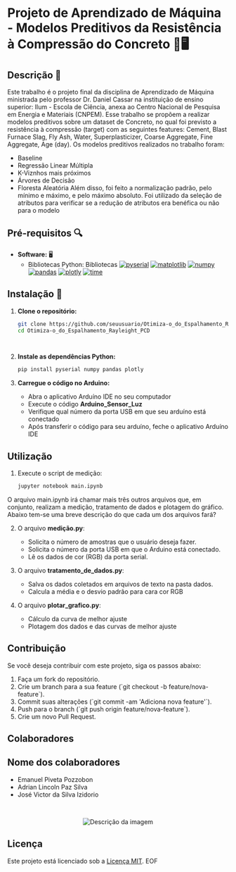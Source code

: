 # Projeto de Aprendizado de Máquina - Modelos Preditivos da Resistência à Compressão do Concreto 🧱🖥️
 
## Descrição 📄
 
Este trabalho é o projeto final da disciplina de Aprendizado de Máquina ministrada pelo professor Dr. Daniel Cassar na instituição de ensino superior: Ilum - Escola de Ciência, anexa ao Centro Nacional de Pesquisa em Energia e Materiais (CNPEM). Esse trabalho se propõem a realizar modelos preditivos sobre um dataset de Concreto, no qual foi previsto a resistência à compressão (target) com as seguintes features: Cement, Blast Furnace Slag, Fly Ash, Water, Superplasticizer, Coarse Aggregate, Fine Aggregate, Age (day). Os modelos preditivos realizados no trabalho foram:
- Baseline
- Regressão Linear Múltipla
- K-Viznhos mais próximos
- Árvores de Decisão
- Floresta Aleatória
Além disso, foi feito a normalização padrão, pelo mínimo e máximo, e pelo máximo absoluto. Foi utilizado da seleção de atributos para verificar se a redução de atributos era benéfica ou não para o modelo
 
## Pré-requisitos 🔍

- **Software:** 🖥️
  - Bibliotecas Python: Bibliotecas
    [![pyserial](https://img.shields.io/badge/pyserial-Latest-green)](https://pypi.org/project/pyserial/)
    [![matplotlib](https://img.shields.io/badge/matplotlib-Latest-blue)](https://matplotlib.org/)
    [![numpy](https://img.shields.io/badge/numpy-Latest-orange)](https://numpy.org/)
    [![pandas](https://img.shields.io/badge/pandas-Latest-yellow)](https://pandas.pydata.org/)
    [![plotly](https://img.shields.io/badge/plotly-Latest-purple)](https://plotly.com/python/)
    [![time](https://img.shields.io/badge/time-Latest-red)](https://docs.python.org/3/library/time.html)
## Instalação 🔧
 
1. **Clone o repositório:**
 
   ```bash
   git clone https://github.com/seuusuario/Otimiza-o_do_Espalhamento_Rayleight_PCD.git
   cd Otimiza-o_do_Espalhamento_Rayleight_PCD

 
2. **Instale as dependências Python:**
 
    ```bash
    pip install pyserial numpy pandas plotly

 
3. **Carregue o código no Arduino:**
   - Abra o aplicativo Arduíno IDE no seu computador
   - Execute o código **Arduino_Sensor_Luz**
   - Verifique qual número da porta USB em que seu arduíno está conectado
   - Após transferir o código para seu arduíno, feche o aplicativo Arduíno IDE
 
## Utilização
 
1.  Execute o script de medição:
     ```bash
     jupyter notebook main.ipynb
 
  O arquivo main.ipynb irá chamar mais três outros arquivos que, em conjunto, realizam a medição, tratamento de dados e plotagem do gráfico. Abaixo tem-se uma breve descrição do que cada um dos arquivos fará?
 
2. O arquivo **medição.py**:
   - Solicita o número de amostras que o usuário deseja fazer.
   - Solicita o número da porta USB em que o Arduino está conectado.
   - Lê os dados de cor (RGB) da porta serial.

3. O arquivo **tratamento_de_dados.py**:
    - Salva os dados coletados em arquivos de texto na pasta dados.
    - Calcula a média e o desvio padrão para cara cor RGB

 
4. O arquivo **plotar_grafico.py**:
   - Cálculo da curva de melhor ajuste
   - Plotagem dos dados e das curvas de melhor ajuste
 
## Contribuição
 
Se você deseja contribuir com este projeto, siga os passos abaixo:
 
1. Faça um fork do repositório.
2. Crie um branch para a sua feature (\`git checkout -b feature/nova-feature\`).
3. Commit suas alterações (\`git commit -am 'Adiciona nova feature'\`).
4. Push para o branch (\`git push origin feature/nova-feature\`).
5. Crie um novo Pull Request.
 
## Colaboradores
 
## Nome dos colaboradores
</div>
 
- Emanuel Piveta Pozzobon
- Adrian Lincoln Paz Silva
- José Victor da Silva Izidorio
 
<br>
 
  
 
<p align="center">
<img src="https://github.com/JVictor1604/Otimiza-o_do_Espalhamento_Rayleight_PCD/assets/171518829/fe1b443f-1c9e-42f2-88e8-85e1b4400fd0" alt="Descrição da imagem">
</p>
 
## Licença
Este projeto está licenciado sob a [Licença MIT](https://opensource.org/licenses/MIT).
EOF
